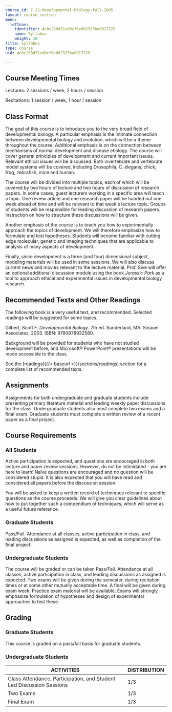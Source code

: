 ```yaml
---
course_id: 7-22-developmental-biology-fall-2005
layout: course_section
menu:
  leftnav:
    identifier: 4c8c288d71cd0cf6e062325be8917229
    name: Syllabus
    weight: 10
title: Syllabus
type: course
uid: 4c8c288d71cd0cf6e062325be8917229

---
```


Course Meeting Times
--------------------

Lectures: 2 sessions / week, 2 hours / session

Recitations: 1 session / week, 1 hour / session

Class Format
------------

The goal of this course is to introduce you to the very broad field of developmental biology. A particular emphasis is the intimate connection between developmental biology and evolution, which will be a theme throughout the course. Additional emphasis is on the connection between mechanisms of normal development and disease etiology. The course will cover general principles of development and current important issues. Relevant ethical issues will be discussed. Both invertebrate and vertebrate model systems will be covered, including Drosophila, C. elegans, chick, frog, zebrafish, mice and human.

The course will be divided into multiple topics, each of which will be covered by two hours of lecture and two hours of discussion of research papers. In some cases, guest lecturers working in a specific area will teach a topic. One review article and one research paper will be handed out one week ahead of time and will be relevant to that week's lecture topic. Groups of students will be responsible for leading discussion of research papers. Instruction on how to structure these discussions will be given.

Another emphasis of the course is to teach you how to experimentally approach the topics of development. We will therefore emphasize how to formulate and test hypotheses. Students will become familiar with cutting edge molecular, genetic and imaging techniques that are applicable to analysis of many aspects of development.

Finally, since development is a three (and four) dimensional subject, modeling materials will be used in some sessions. We will also discuss current news and movies relevant to the lecture material. Prof. Sive will offer an optional additional discussion module using the book _Jurassic Park_ as a tool to approach ethical and experimental issues in developmental biology research.

Recommended Texts and Other Readings
------------------------------------

The following book is a very useful text, and recommended. Selected readings will be suggested for some topics.

Gilbert, Scott F. _Developmental Biology_. 7th ed. Sunderland, MA: Sinauer Associates, 2003. ISBN: 9780878932580.

Background will be provided for students who have not studied development before, and Microsoft® PowerPoint® presentations will be made accessible to the class.

See the [readings]({{< baseurl >}}/sections/readings) section for a complete list of recommended texts.

Assignments
-----------

Assignments for both undergraduate and graduate students include presenting primary literature material and leading weekly paper discussions for the class. Undergraduate students also must complete two exams and a final exam. Graduate students must complete a written review of a recent paper as a final project.

Course Requirements
-------------------

### All Students

Active participation is expected, and questions are encouraged in both lecture and paper review sessions. However, do not be intimidated - you are here to learn! Naïve questions are encouraged and no question will be considered stupid. It is also expected that you will have read and considered all papers before the discussion session.

You will be asked to keep a written record of techniques relevant to specific questions as the course proceeds. We will give you clear guidelines about how to put together such a compendium of techniques, which will serve as a useful future reference.

### Graduate Students

Pass/Fail. Attendance at all classes, active participation in class, and leading discussions as assigned is expected, as well as completion of the final project.

### Undergraduate Students

The course will be graded or can be taken Pass/Fail. Attendance at all classes, active participation in class, and leading discussions as assigned is expected. Two exams will be given during the semester, during recitation times or at some other mutually acceptable time. A final will be given during exam week. Practice exam material will be available. Exams will strongly emphasize formulation of hypotheses and design of experimental approaches to test these.

Grading
-------

### Graduate Students

This course is graded on a pass/fail basis for graduate students.

### Undergraduate Students

| ACTIVITIES | DISTRIBUTION |
| --- | --- |
| Class Attendance, Participation, and Student Led Discussion Sessions | 1/3 |
| Two Exams | 1/3 |
| Final Exam | 1/3